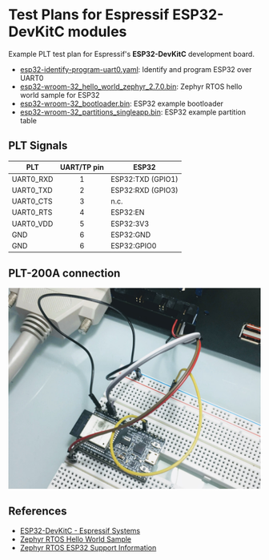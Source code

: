 # Test Plans for Espressif ESP32-DevKitC modules

Example PLT test plan for Espressif's
**ESP32-DevKitC** development board.

- [esp32-identify-program-uart0.yaml](esp32-identify-program-uart0.yaml): Identify and program ESP32 over UART0
- [esp32-wroom-32_hello_world_zephyr_2.7.0.bin](esp32-wroom-32_hello_world_zephyr_2.7.0.bin): Zephyr RTOS hello world sample for ESP32
- [esp32-wroom-32_bootloader.bin](esp32-wroom-32_bootloader.bin): ESP32 example bootloader
- [esp32-wroom-32_partitions_singleapp.bin](esp32-wroom-32_partitions_singleapp.bin): ESP32 example partition table

## PLT Signals
| PLT           | UART/TP pin | ESP32             |
|---------------|:-----------:|-------------------|
| UART0\_RXD    | 1           | ESP32:TXD (GPIO1) |
| UART0\_TXD    | 2           | ESP32:RXD (GPIO3) |
| UART0\_CTS    | 3           | n.c.              |
| UART0\_RTS    | 4           | ESP32:EN          |
| UART0\_VDD    | 5           | ESP32:3V3         |
| GND           | 6           | ESP32:GND         |
| GND           | 6           | ESP32:GPIO0       |

## PLT-200A connection

![image](images/plt200a-esp32-devkitc-hookup.jpg)

## References

- [ESP32-DevKitC - Espressif Systems](https://www.espressif.com/en/products/hardware/esp32-devkitc/overview)
- [Zephyr RTOS Hello World Sample](https://docs.zephyrproject.org/latest/samples/hello_world/README.html)
- [Zephyr RTOS ESP32 Support Information](https://docs.zephyrproject.org/latest/boards/xtensa/esp32/doc/index.html)
